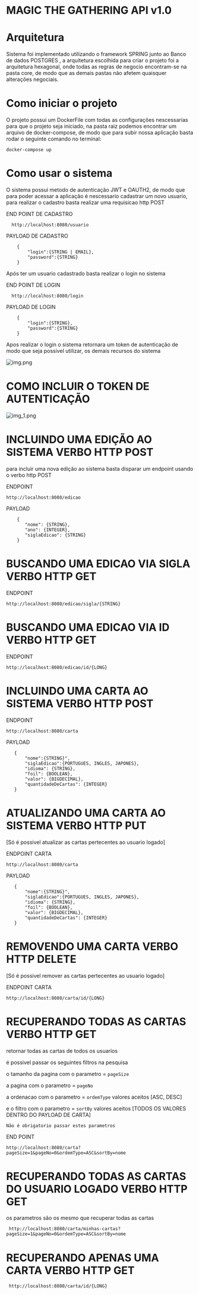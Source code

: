 # MAGIC THE GATHERING API v1.0

# Arquitetura
Sistema foi implementado utilizando o framework SPRING junto ao Banco de dados POSTGRES , 
a arquitetura escolhida para criar o projeto foi a arquitetura hexagonal, 
onde todas as regras de negocio encontram-se na pasta core, de modo que as demais pastas não afetem quaisquer alterações negociais.

# Como iniciar o projeto
O projeto possui um DockerFile com todas as configurações nescessarias para que o projeto seja iniciado, na pasta raiz podemos
encontrar um arquivo de docker-compose, de modo que para subir nossa aplicação basta rodar o seguinte comando no terminal:

````shell
docker-compose up
````

# Como usar o sistema

O sistema possui metodo de autenticação JWT e OAUTH2, de modo que para poder acessar a aplicação é 
nescessario cadastrar um novo usuario, para realizar o cadastro basta realizar uma requisicao http POST


END POINT DE CADASTRO
````
  http://localhost:8080/usuario
`````

PAYLOAD DE CADASTRO
````
    {
        "login":{STRING | EMAIL},
        "password":{STRING}
    }
````

Após ter um usuario cadastrado basta realizar o login no sistema

END POINT DE LOGIN
````
  http://localhost:8080/login
`````

PAYLOAD DE LOGIN
````
    {
        "login":{STRING},
        "password":{STRING}
    }
````

Apos realizar o login o sistema retornara um token de autenticação de modo que seja possivel utilizar,
os demais recursos do sistema

![img.png](img.png)

# COMO INCLUIR O TOKEN DE AUTENTICAÇÃO
![img_1.png](img_1.png)

# INCLUINDO UMA EDIÇÃO AO SISTEMA VERBO HTTP POST

para incluir uma nova edição ao sistema basta disparar um endpoint usando o verbo http POST

ENDPOINT
````
http://localhost:8080/edicao
````

PAYLOAD
````
    {
       "nome": {STRING},
       "ano": {INTEGER},
       "siglaEdicao": {STRING}
    }
````

# BUSCANDO UMA EDICAO VIA SIGLA VERBO HTTP GET

ENDPOINT
````
http://localhost:8080/edicao/sigla/{STRING}
````

# BUSCANDO UMA EDICAO VIA ID VERBO  HTTP GET

ENDPOINT
````
http://localhost:8080/edicao/id/{LONG}
````

# INCLUINDO UMA CARTA AO SISTEMA VERBO HTTP POST

ENDPOINT
````
http://localhost:8080/carta
````

PAYLOAD
````
   {
       "nome":{STRING}",
       "siglaEdicao":{PORTUGUES, INGLES, JAPONES},
       "idioma": {STRING},
       "foil": {BOOLEAN},
       "valor": {BIGDECIMAL},
       "quantidadeDeCartas": {INTEGER}
   }
````

# ATUALIZANDO UMA CARTA AO SISTEMA VERBO HTTP PUT
[Só é possivel atualizar as cartas pertecentes ao usuario logado]

ENDPOINT CARTA

````
http://localhost:8080/carta
````

PAYLOAD
````
   {
       "nome":{STRING}",
       "siglaEdicao":{PORTUGUES, INGLES, JAPONES},
       "idioma": {STRING},
       "foil": {BOOLEAN},
       "valor": {BIGDECIMAL},
       "quantidadeDeCartas": {INTEGER}
   }
````

# REMOVENDO UMA CARTA VERBO HTTP DELETE
[Só é possivel remover as cartas pertecentes ao usuario logado]

ENDPOINT CARTA

````
http://localhost:8080/carta/id/{LONG}
````

# RECUPERANDO TODAS AS CARTAS VERBO HTTP GET

retornar todas as cartas de todos os usuarios

é possivel passar os seguintes filtros na pesquisa

o tamanho da pagina com o parametro = ``pageSize``

a pagina com o parametro = ``pageNo``

a ordenacao com o parametro = ``ordemType`` valores aceitos [ASC, DESC]

e o filtro com o parametro = ``sortBy`` valores aceitos [TODOS OS VALORES DENTRO DO PAYLOAD DE CARTA]

``Não é obrigatorio passar estes parametros``

END POINT

````
http://localhost:8080/carta?pageSize=1&pageNo=0&ordemType=ASC&sortBy=nome
````

# RECUPERANDO TODAS AS CARTAS DO USUARIO LOGADO VERBO HTTP GET

os parametros são os mesmo que recuperar todas as cartas

````
 http://localhost:8080/carta/minhas-cartas?pageSize=1&pageNo=0&ordemType=ASC&sortBy=nome
````

# RECUPERANDO APENAS UMA CARTA VERBO HTTP GET

````
 http://localhost:8080/carta/id/{LONG}
````